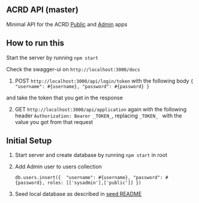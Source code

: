 ## ACRD API (master)

Minimal API for the ACRD [Public](https://github.com/bcgov/nrts-prc-public) and [Admin](https://github.com/bcgov/nrts-prc-admin) apps

## How to run this
 
Start the server by running `npm start`

Check the swagger-ui on `http://localhost:3000/docs`

1) POST `http://localhost:3000/api/login/token` with the following body
``
{
"username": #{username},
"password": #{password}
}
``

 and take the token that you get in the response
 
 2) GET `http://localhost:3000/api/application` again with the following header
 ``Authorization: Bearer _TOKEN_``, replacing `_TOKEN_ ` with the value you got from that request

## Initial Setup

1) Start server and create database by running `npm start` in root

2) Add Admin user to users collection

    ``
    db.users.insert({  "username": #{username}, "password": #{password}, roles: [['sysadmin'],['public']] })
    ``

3) Seed local database as described in [seed README](seed/README.md)


